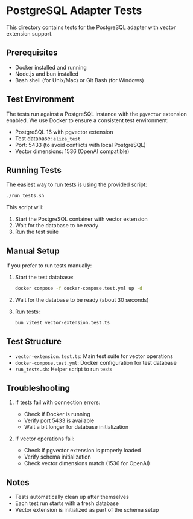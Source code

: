 # PostgreSQL Adapter Tests

This directory contains tests for the PostgreSQL adapter with vector extension support.

## Prerequisites

- Docker installed and running
- Node.js and bun installed
- Bash shell (for Unix/Mac) or Git Bash (for Windows)

## Test Environment

The tests run against a PostgreSQL instance with the `pgvector` extension enabled. We use Docker to ensure a consistent test environment:

- PostgreSQL 16 with pgvector extension
- Test database: `eliza_test`
- Port: 5433 (to avoid conflicts with local PostgreSQL)
- Vector dimensions: 1536 (OpenAI compatible)

## Running Tests

The easiest way to run tests is using the provided script:

```bash
./run_tests.sh
```

This script will:
1. Start the PostgreSQL container with vector extension
2. Wait for the database to be ready
3. Run the test suite

## Manual Setup

If you prefer to run tests manually:

1. Start the test database:
   ```bash
   docker compose -f docker-compose.test.yml up -d
   ```

2. Wait for the database to be ready (about 30 seconds)

3. Run tests:
   ```bash
   bun vitest vector-extension.test.ts
   ```

## Test Structure

- `vector-extension.test.ts`: Main test suite for vector operations
- `docker-compose.test.yml`: Docker configuration for test database
- `run_tests.sh`: Helper script to run tests

## Troubleshooting

1. If tests fail with connection errors:
   - Check if Docker is running
   - Verify port 5433 is available
   - Wait a bit longer for database initialization

2. If vector operations fail:
   - Check if pgvector extension is properly loaded
   - Verify schema initialization
   - Check vector dimensions match (1536 for OpenAI)

## Notes

- Tests automatically clean up after themselves
- Each test run starts with a fresh database
- Vector extension is initialized as part of the schema setup 